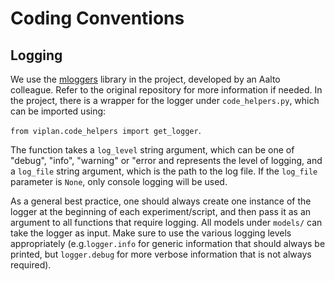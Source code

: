 # Coding Conventions

## Logging

We use the [mloggers](https://github.com/serhez/mloggers/) library in the project, developed by an Aalto colleague. Refer to the original repository for more information if needed. 
In the project, there is a wrapper for the logger under `code_helpers.py`, which can be imported using:

```from viplan.code_helpers import get_logger```.

The function takes a `log_level` string argument, which can be one of "debug", "info", "warning" or "error and represents the level of logging, and a `log_file` string argument, which is the path to the log file. If the `log_file` parameter is `None`, only console logging will be used.

As a general best practice, one should always create one instance of the logger at the beginning of each experiment/script, and then pass it as an argument to all functions that require logging. All models under `models/` can take the logger as input. Make sure to use the various logging levels appropriately (e.g.`logger.info` for generic information that should always be printed, but `logger.debug` for more verbose information that is not always required).